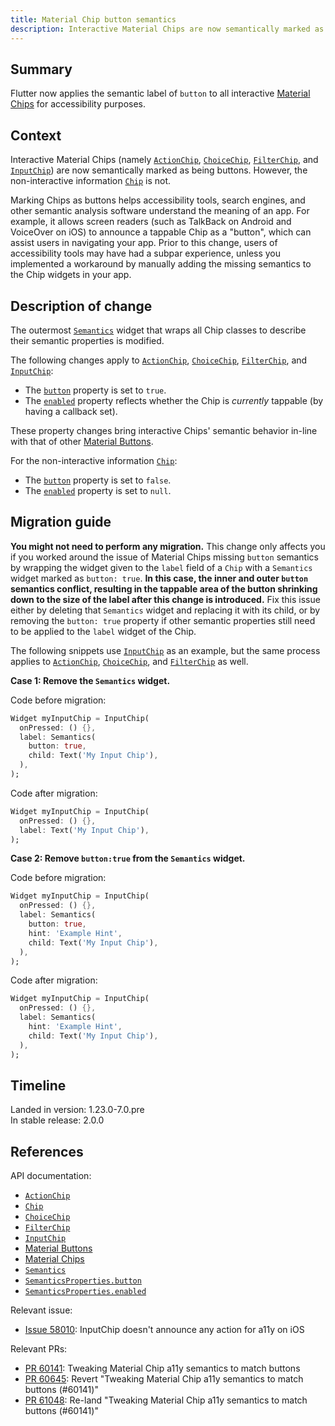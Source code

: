 ```yaml
---
title: Material Chip button semantics
description: Interactive Material Chips are now semantically marked as buttons.
---
```


## Summary

Flutter now applies the semantic label of `button` to
all interactive [Material Chips][] for accessibility purposes.

## Context

Interactive Material Chips (namely [`ActionChip`][],
[`ChoiceChip`][], [`FilterChip`][], and [`InputChip`][])
are now semantically marked as being buttons.
However, the non-interactive information [`Chip`][] is not.

Marking Chips as buttons helps accessibility tools,
search engines, and other semantic analysis software
understand the meaning of an app. For example, it
allows screen readers (such as TalkBack on Android
and VoiceOver on iOS) to announce a tappable Chip
as a "button", which can assist users in navigating
your app. Prior to this change, users of accessibility
tools may have had a subpar experience,
unless you implemented a workaround by manually adding the
missing semantics to the Chip widgets in your app.

## Description of change

The outermost [`Semantics`][] widget that wraps all
Chip classes to describe their semantic properties
is modified.

The following changes apply to
[`ActionChip`][], [`ChoiceChip`][], [`FilterChip`][],
and [`InputChip`][]:

* The [`button`][`SemanticsProperties.button`] property
  is set to `true`.
* The [`enabled`][`SemanticsProperties.enabled`] property
  reflects whether the Chip is _currently_ tappable
  (by having a callback set).

These property changes bring interactive Chips' semantic
behavior in-line with that of other [Material Buttons][].

For the non-interactive information [`Chip`][]:

* The [`button`][`SemanticsProperties.button`] property
  is set to `false`.
* The [`enabled`][`SemanticsProperties.enabled`] property
  is set to `null`.

## Migration guide

**You might not need to perform any migration.**
This change only affects you if you worked around
the issue of Material Chips missing `button` semantics by
wrapping the widget given to the `label` field of a
`Chip` with a `Semantics` widget marked as
`button: true`. **In this case, the inner and outer `button`
semantics conflict, resulting in the tappable area
of the button shrinking down to the size of the label
after this change is introduced.** Fix this issue
either by deleting that `Semantics` widget and replacing
it with its child, or by removing the `button: true`
property if other semantic properties still
need to be applied to the `label` widget of the Chip.

The following snippets use [`InputChip`][] as an example,
but the same process applies to [`ActionChip`][],
[`ChoiceChip`][], and [`FilterChip`][] as well.

**Case 1: Remove the `Semantics` widget.**

Code before migration:

<!-- skip -->
```dart
Widget myInputChip = InputChip(
  onPressed: () {},
  label: Semantics(
    button: true,
    child: Text('My Input Chip'),
  ),
);
```

Code after migration:

<!-- skip -->
```dart
Widget myInputChip = InputChip(
  onPressed: () {},
  label: Text('My Input Chip'),
);
```

**Case 2: Remove `button:true` from the `Semantics` widget.**

Code before migration:

<!-- skip -->
```dart
Widget myInputChip = InputChip(
  onPressed: () {},
  label: Semantics(
    button: true,
    hint: 'Example Hint',
    child: Text('My Input Chip'),
  ),
);
```

Code after migration:

<!-- skip -->
```dart
Widget myInputChip = InputChip(
  onPressed: () {},
  label: Semantics(
    hint: 'Example Hint',
    child: Text('My Input Chip'),
  ),
);
```

## Timeline

Landed in version: 1.23.0-7.0.pre<br>
In stable release: 2.0.0

## References

API documentation:

* [`ActionChip`][]
* [`Chip`][]
* [`ChoiceChip`][]
* [`FilterChip`][]
* [`InputChip`][]
* [Material Buttons][]
* [Material Chips][]
* [`Semantics`][]
* [`SemanticsProperties.button`][]
* [`SemanticsProperties.enabled`][]

Relevant issue:

* [Issue 58010][]: InputChip doesn't announce any
  action for a11y on iOS

Relevant PRs:

* [PR 60141][]: Tweaking Material Chip a11y semantics
  to match buttons
* [PR 60645][]: Revert "Tweaking Material Chip a11y
  semantics to match buttons (#60141)"
* [PR 61048][]: Re-land "Tweaking Material Chip a11y semantics to match buttons (#60141)"

[`ActionChip`]: {{site.api}}/flutter/material/ActionChip-class.html
[`Chip`]: {{site.api}}/flutter/material/Chip-class.html
[`ChoiceChip`]: {{site.api}}/flutter/material/ChoiceChip-class.html
[`FilterChip`]: {{site.api}}/flutter/material/FilterChip-class.html
[`InputChip`]: {{site.api}}/flutter/material/InputChip-class.html
[Material Buttons]: {{site.material}}/components/buttons
[Material Chips]: {{site.material}}/components/chips
[`Semantics`]: {{site.api}}/flutter/widgets/Semantics-class.html
[`SemanticsProperties.button`]: {{site.api}}/flutter/semantics/SemanticsProperties/button.html
[`SemanticsProperties.enabled`]: {{site.api}}/flutter/semantics/SemanticsProperties/enabled.html

[Issue 58010]: {{site.repo.flutter}}/issues/58010

[PR 60141]: {{site.repo.flutter}}/pull/60141
[PR 60645]: {{site.repo.flutter}}/pull/60645
[PR 61048]: {{site.repo.flutter}}/pull/61048
